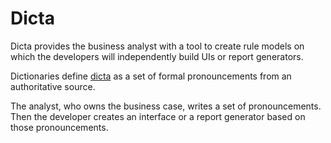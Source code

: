 Dicta
=====

Dicta provides the business analyst with a tool to create rule models on which the developers will independently build UIs or report generators.

Dictionaries define [dicta](https://www.google.com/search?q=dictum) as a set of formal pronouncements from an authoritative source.

The analyst, who owns the business case, writes a set of pronouncements. Then the developer
creates an interface or a report generator based on those pronouncements.

